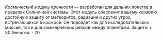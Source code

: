 

*Космический модуль прочности* — разработан для дальних полетов в пределах Солнечной системы. Этот модуль обеспечит вашему кораблю достойную защиту от метеоритов, радиации и других угроз, встречающихся в космосе. Он подойдет как для исследовательских миссий, так и для коммерческих рейсов между планетами.
		Защита: + 30
		Энергия: - 20